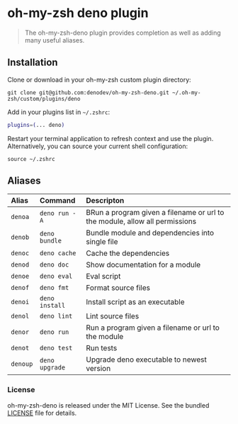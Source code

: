 # oh-my-zsh deno plugin

> The oh-my-zsh-deno plugin provides completion as well as adding many useful aliases.

## Installation

Clone or download in your oh-my-zsh custom plugin directory:

```shell
git clone git@github.com:denodev/oh-my-zsh-deno.git ~/.oh-my-zsh/custom/plugins/deno
```

Add in your plugins list in `~/.zshrc`:

```zsh
plugins=(... deno)
```

Restart your terminal application to refresh context and use the plugin. Alternatively, you can source your current shell configuration:

```shell
source ~/.zshrc
```

## Aliases

| Alias    | Command         | Descripton                                                                   |
|:------   |:----------------|:-----------------------------------------------------------------------------|
| `denoa`  | `deno run -A`   | BRun a program given a filename or url to the module, allow all permissions  |
| `denob`  | `deno bundle`   | Bundle module and dependencies into single file                              |
| `denoc`  | `deno cache`    | Cache the dependencies                                                       |
| `denod`  | `deno doc`      | Show documentation for a module                                              |
| `denoe`  | `deno eval`     | Eval script                                                                  |
| `denof`  | `deno fmt`      | Format source files                                                          |
| `denoi`  | `deno install`  | Install script as an executable                                              |
| `denol`  | `deno lint`     | Lint source files                                                            |
| `denor`  | `deno run`      | Run a program given a filename or url to the module                          |
| `denot`  | `deno test`     | Run tests                                                                    |
| `denoup` | `deno upgrade`  | Upgrade deno executable to newest version                                    |

### License

oh-my-zsh-deno is released under the MIT License. See the bundled [LICENSE](./LICENSE) file for details.
